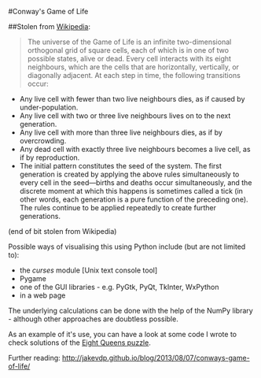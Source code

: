 #Conway's Game of Life

##Stolen from [Wikipedia](http://en.wikipedia.org/wiki/Conway's_Game_of_Life):

> The universe of the Game of Life is an infinite two-dimensional orthogonal grid of square cells, each of which is in one of two possible states, alive or dead. Every cell interacts with its eight neighbours, which are the cells that are horizontally, vertically, or diagonally adjacent. At each step in time, the following transitions occur:
> 
* Any live cell with fewer than two live neighbours dies, as if caused by under-population.
* Any live cell with two or three live neighbours lives on to the next generation.
* Any live cell with more than three live neighbours dies, as if by overcrowding.
* Any dead cell with exactly three live neighbours becomes a live cell, as if by reproduction.
* The initial pattern constitutes the seed of the system. The first generation is created by applying the above rules simultaneously to every cell in the seed—births and deaths occur simultaneously, and the discrete moment at which this happens is sometimes called a tick (in other words, each generation is a pure function of the preceding one). The rules continue to be applied repeatedly to create further generations.  

(end of bit stolen from Wikipedia)
 
Possible ways of visualising this using Python include (but are not limited to):

* the *curses* module [Unix text console tool]
* Pygame
* one of the GUI libraries - e.g. PyGtk, PyQt, TkInter, WxPython
* in a web page

The underlying calculations can be done with the help of the NumPy library - although other approaches are doubtless possible.

As an example of it's use, you can have a look at some code I wrote to check solutions of the [Eight Queens puzzle](https://github.com/dgh--/EightQueens).

Further reading:
http://jakevdp.github.io/blog/2013/08/07/conways-game-of-life/
